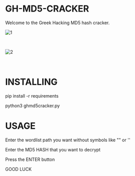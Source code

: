 # GH-MD5-CRACKER
<p>Welcome to the Greek Hacking MD5 hash cracker.</p>

![1](https://user-images.githubusercontent.com/89479885/131547277-869d0438-18ea-4177-884d-b93264e75abe.PNG)

<br>

![2](https://user-images.githubusercontent.com/89479885/131547311-da81a574-5fcc-482e-af34-e25bcd943a11.PNG)

<br>


# INSTALLING
<p>pip install -r requirements</p>
<p>python3 ghmd5cracker.py</p>
  
# USAGE
  
<p>Enter the wordlist path you want without symbols like "" or ''</p>
<p>Enter the MD5 HASH that you want to decrypt</p>
<p>Press the ENTER button</p>
<p>GOOD LUCK</p
